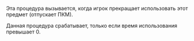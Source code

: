 Эта процедура вызывается, когда игрок прекращает использовать этот предмет (отпускает ПКМ).

Данная процедура срабатывает, только если время использования превышает 0.